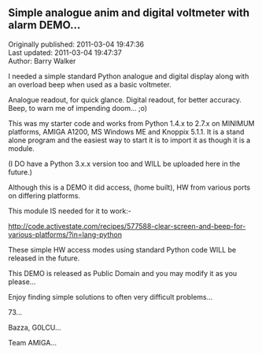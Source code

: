 ## Simple analogue anim and digital voltmeter with alarm DEMO...  
Originally published: 2011-03-04 19:47:36  
Last updated: 2011-03-04 19:47:37  
Author: Barry Walker  
  
I needed a simple standard Python analogue and digital display along with an overload beep when used as a
basic voltmeter.

Analogue readout, for quick glance.
Digital readout, for better accuracy.
Beep, to warn me of impending doom... ;o)

This was my starter code and works from Python 1.4.x to 2.7.x on MINIMUM platforms, AMIGA A1200, MS Windows ME
and Knoppix 5.1.1. It is a stand alone program and the easiest way to start it is to import it as though it is
a module.

(I DO have a Python 3.x.x version too and WILL be uploaded here in the future.)

Although this is a DEMO it did access, (home built), HW from various ports on differing platforms.

This module IS needed for it to work:-

http://code.activestate.com/recipes/577588-clear-screen-and-beep-for-various-platforms/?in=lang-python

These simple HW access modes using standard Python code WILL be released in the future.

This DEMO is released as Public Domain and you may modify it as you please...

Enjoy finding simple solutions to often very difficult problems...



73...

Bazza, G0LCU...

Team AMIGA...
